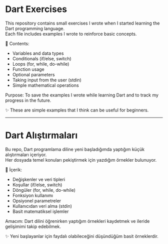 # Dart Exercises

This repository contains small exercises I wrote when I started learning the Dart programming language.  
Each file includes examples I wrote to reinforce basic concepts.

📌 Contents:
- Variables and data types
- Conditionals (if/else, switch)
- Loops (for, while, do-while)
- Function usage
- Optional parameters
- Taking input from the user (stdin)
- Simple mathematical operations

Purpose: To save the examples I wrote while learning Dart and to track my progress in the future.

✨ These are simple examples that I think can be useful for beginners.

---

# Dart Alıştırmaları

Bu repo, Dart programlama diline yeni başladığımda yaptığım küçük alıştırmaları içeriyor.  
Her dosyada temel konuları pekiştirmek için yazdığım örnekler bulunuyor.  

📌 İçerik:
- Değişkenler ve veri tipleri
- Koşullar (if/else, switch)
- Döngüler (for, while, do-while)
- Fonksiyon kullanımı
- Opsiyonel parametreler
- Kullanıcıdan veri alma (stdin)
- Basit matematiksel işlemler

Amacım: Dart dilini öğrenirken yaptığım örnekleri kaydetmek ve ileride gelişimimi takip edebilmek.  

✨ Yeni başlayanlar için faydalı olabileceğini düşündüğüm basit örneklerdir.
